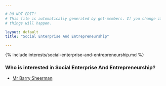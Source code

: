 ```yaml
---

# DO NOT EDIT!
# This file is automatically generated by get-members. If you change it, bad
# things will happen.

layout: default
title: "Social Enterprise And Entrepreneurship"

---
```


{% include interests/social-enterprise-and-entrepreneurship.md %}

### Who is interested in Social Enterprise And Entrepreneurship?


* [Mr Barry Sheerman](/members/mr-barry-sheerman.html)
